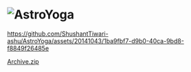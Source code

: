 # ![AstroYoga](https://user-images.githubusercontent.com/20141043/214801734-f982b4c8-5a09-41f4-9026-8a73ece29900.png)




https://github.com/ShushantTiwari-ashu/AstroYoga/assets/20141043/1ba9fbf7-d9b0-40ca-9bd8-f8849f26485e

[Archive.zip](https://github.com/ShushantTiwari-ashu/AstroYoga/files/12908605/Archive.zip)
